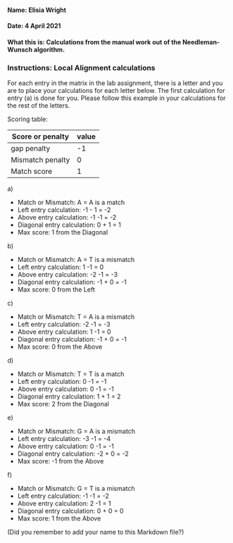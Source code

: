 #### Name: Elisia Wright
#### Date: 4 April 2021
#### What this is: Calculations from the manual work out of the Needleman-Wunsch algorithm.

### Instructions: Local Alignment calculations
For each entry in the matrix in the lab assignment, there is a letter and you are to place your calculations for each letter below. The first calculation for entry (a) is done for you. Please follow this example in your calculations for the rest of the letters.

Scoring table:


|Score or penalty| value |
|----------------|-------|
|gap penalty      |-1     |
|Mismatch penalty | 0     |
|Match score     | 1     |


a)
- Match or Mismatch: A = A is a match
- Left entry calculation: -1 - 1 = -2
- Above entry calculation: -1 -1 = -2
- Diagonal entry calculation: 0 + 1 = 1
- Max score: 1 from the Diagonal


b)
- Match or Mismatch:  A = T is a mismatch             
- Left entry calculation:          1 -1 = 0
- Above entry calculation:         -2 -1 = -3
- Diagonal entry calculation:      -1 + 0 = -1
- Max score: 0 from the Left


c)
- Match or Mismatch: T = A is a mismatch
- Left entry calculation:          -2 -1 = -3
- Above entry calculation:         1 -1 = 0
- Diagonal entry calculation:      -1 + 0 = -1
- Max score: 0 from the Above   


d)
- Match or Mismatch: T = T is a match
- Left entry calculation:          0 -1 = -1
- Above entry calculation:         0 -1 = -1
- Diagonal entry calculation:      1 + 1 = 2
- Max score: 2 from the Diagonal   


e)
- Match or Mismatch: G = A is a mismatch
- Left entry calculation:          -3 -1 = -4
- Above entry calculation:         0 -1 = -1
- Diagonal entry calculation:      -2 + 0 = -2
- Max score: -1 from the Above   


f)
- Match or Mismatch: G = T is a mismatch
- Left entry calculation:          -1 -1 = -2
- Above entry calculation:         2 -1 = 1
- Diagonal entry calculation:      0 + 0 = 0
- Max score: 1 from the Above



(Did you remember to add your name to this Markdown file?)
